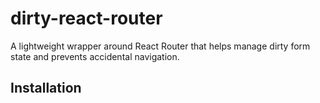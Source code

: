 # dirty-react-router

A lightweight wrapper around React Router that helps manage dirty form state and prevents accidental navigation.

## Installation
